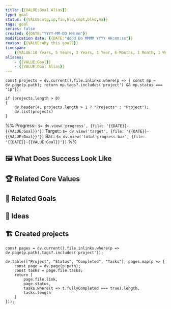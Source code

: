```yaml
---
title: {{VALUE:Goal Alias}}
type: goal
status: {{VALUE:wtg,ip,fin,hld,cmpt,blkd,na}}
tags: goal
series: false
created: {{DATE:"YYYY-MM-DD HH:mm"}}
modification date: {{DATE:"dddd Do MMMM YYYY HH:mm:ss"}}
reason: {{VALUE:Why this goal?}}
timespan:
    {{VALUE:10 Years, 5 Years, 3 Years, 1 Year, 6 Months, 1 Month, 1 Week}}
aliases:
    - {{VALUE:Goal}}
    - {{VALUE:Goal Alias}}
---
```

```dataviewjs
const projects = dv.current().file.inlinks.where(p => { const mp = dv.page(p.path); return mp.tags?.includes('project') && mp.status === 'ip'});

if (projects.length > 0)
{
    dv.header(4, projects.length > 1 ? "Projects" : "Project");
    dv.list(projects)
}
```
%%
Progress:: `$= dv.view('progress', {file: '{{DATE}}-{{VALUE:Goal}}'})`
Target:: `$= dv.view('target', {file: '{{DATE}}-{{VALUE:Goal}}'})`
Bar:: `$= dv.view('total-progress-bar', {file: '{{DATE}}-{{VALUE:Goal}}'})`
%%

## 🖼 What Does Success Look Like

## 🏆 Related Core Values

## 🎯 Related Goals

## 💭 Ideas

## 🏗 Created projects
```dataviewjs
const pages = dv.current().file.inlinks.where(p => dv.page(p.path).tags?.includes('project'));

dv.table(["Project", "Status", "Completed", "Tasks"], pages.map(p => {
	const page = dv.page(p.path);
	const tasks = page.file.tasks;
	return [
		page.file.link,
		page.status,
		tasks.where(t => t.fullyCompleted === true).length,
		tasks.length
	]
}));
```
